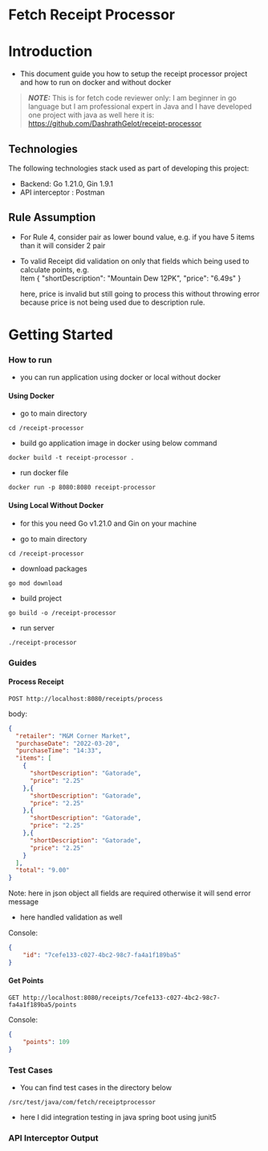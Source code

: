 # Fetch Receipt Processor

# Introduction

- This document guide you how to setup the receipt processor project and how to run on docker and without docker

> **_NOTE:_**  This is for fetch code reviewer only: I am beginner in go language but I am professional expert in Java and I have developed one project with java as well here it is: https://github.com/DashrathGelot/receipt-processor 

## Technologies

The following technologies stack used as part of developing this project:

* Backend: Go 1.21.0, Gin 1.9.1
* API interceptor : Postman

## Rule Assumption
- For Rule 4, consider pair as lower bound value, e.g. if you have 5 items than it will consider 2 pair 
- To valid Receipt did validation on only that fields which being used to calculate points, e.g.  
    Item {
      "shortDescription": "Mountain Dew 12PK",
      "price": "6.49s"
    }
    
    here, price is invalid but still going to process this without throwing error because price is not being used due to description rule.


# Getting Started

### How to run
- you can run application using docker or local without docker

#### Using Docker
* go to main directory

```
cd /receipt-processor
```

* build go application image in docker using below command
```
docker build -t receipt-processor .
```

* run docker file
```
docker run -p 8080:8080 receipt-processor
```

#### Using Local Without Docker
- for this you need Go v1.21.0 and Gin on your machine

* go to main directory
```
cd /receipt-processor
```

* download packages
```
go mod download
```

* build project
```
go build -o /receipt-processor
```

* run server
```
./receipt-processor
```

### Guides

#### Process Receipt
```curl
POST http://localhost:8080/receipts/process
```
body:
```json
{
  "retailer": "M&M Corner Market",
  "purchaseDate": "2022-03-20",
  "purchaseTime": "14:33",
  "items": [
    {
      "shortDescription": "Gatorade",
      "price": "2.25"
    },{
      "shortDescription": "Gatorade",
      "price": "2.25"
    },{
      "shortDescription": "Gatorade",
      "price": "2.25"
    },{
      "shortDescription": "Gatorade",
      "price": "2.25"
    }
  ],
  "total": "9.00"
}
```
Note: here in json object all fields are required otherwise it will send error message
- here handled validation as well

Console:
```json
{
    "id": "7cefe133-c027-4bc2-98c7-fa4a1f189ba5"
}
```

#### Get Points
```curl
GET http://localhost:8080/receipts/7cefe133-c027-4bc2-98c7-fa4a1f189ba5/points
```
Console:
```json
{
    "points": 109
}
```
### Test Cases
- You can find test cases in the directory below
```
/src/test/java/com/fetch/receiptprocessor
```
- here I did integration testing in java spring boot using junit5


### API Interceptor Output
